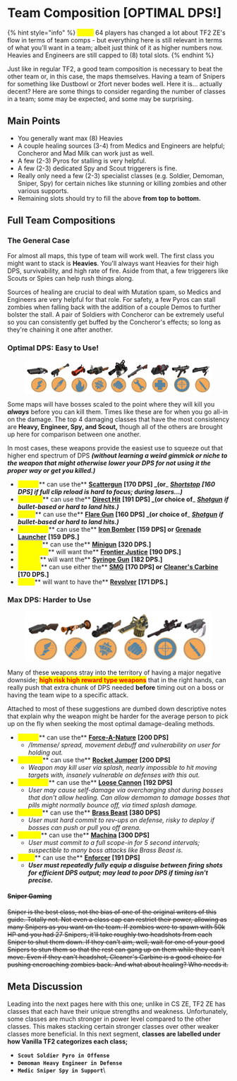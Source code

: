 # Team Composition \[OPTIMAL DPS!]



{% hint style="info" %}
<mark style="color:yellow;">**Note:**</mark> 64 players has changed a lot about TF2 ZE's flow in terms of team comps - but everything here is still relevant in terms of what you'll want in a team; albeit just think of it as higher numbers now. Heavies and Engineers are still capped to (8) total slots.
{% endhint %}

Just like in regular TF2, a good team composition is necessary to beat the other team or, in this case, the maps themselves. Having a team of Snipers for something like Dustbowl or 2fort never bodes well. Here it is... actually decent? Here are some things to consider regarding the number of classes in a team; some may be expected, and some may be surprising.

## Main Points

* You generally want max (8) Heavies
* A couple healing sources (3-4) from Medics and Engineers are helpful; Concheror and Mad Milk can work just as well.
* A few (2-3) Pyros for stalling is very helpful.
* A few (2-3) dedicated Spy and Scout triggerers is fine.
* Really only need a few (2-3) specialist classes (e.g. Soldier, Demoman, Sniper, Spy) for certain niches like stunning or killing zombies and other various supports.
* Remaining slots should try to fill the above **from top to bottom.**

## Full Team Compositions

### The General Case

For almost all maps, this type of team will work well. The first class you might want to stack is **Heavies**. You'll always want Heavies for their high DPS, survivability, and high rate of fire. Aside from that, a few triggerers like Scouts or Spies can help rush things along.&#x20;

Sources of healing are crucial to deal with Mutation spam, so Medics and Engineers are very helpful for that role. For safety, a few Pyros can stall zombies when falling back with the addition of a couple Demos to further bolster the stall. A pair of Soldiers with Concheror can be extremely useful so you can consistently get buffed by the Concheror's effects; so long as they're chaining it one after another.

### Optimal DPS: Easy to Use!

<figure><img src="../../.gitbook/assets/Easy 2 Use DPS.png" alt=""><figcaption></figcaption></figure>

Some maps will have bosses scaled to the point where they will kill you _**always**_ before you can kill them. Times like these are for when you go all-in on the damage. The top 4 damaging classes that have the most consistency are **Heavy, Engineer, Spy, and Scout,** though all of the others are brought up here for comparison between one another.

In most cases, these weapons provide the easiest use to squeeze out that higher end spectrum of DPS _**(without learning a weird gimmick or niche to the weapon that might otherwise lower your DPS for not using it the proper way or get you killed.)**_

* <mark style="color:yellow;">**Scouts**</mark>** can use the** [**Scattergun**](../meet-the-humans-outdated-+weapons/scout/primaries.md#scattergun) **\[170 DPS] **_**(or**_ [_**Shortstop**_](../meet-the-humans-outdated-+weapons/scout/primaries.md#shortstop) _**\[160 DPS] if full clip reload is hard to focus; during lasers...)**_
* <mark style="color:yellow;">**Soldiers**</mark>** can use the** [**Direct Hit**](../meet-the-humans-outdated-+weapons/soldier/primaries.md#direct-hit) **\[191 DPS] **_**(or choice of**_ [_**Shotgun**_](../meet-the-humans-outdated-+weapons/soldier/secondaries.md#reserve-shooter) _**if bullet-based or hard to land hits.)**_
* <mark style="color:yellow;">**Pyros**</mark>** can use the** [**Flare Gun**](../meet-the-humans-outdated-+weapons/pyro/secondaries.md#flare-gun) **\[160 DPS] **_**(or choice of**_ [_**Shotgun**_](../meet-the-humans-outdated-+weapons/pyro/secondaries.md#reserve-shooter) _**if bullet-based or hard to land hits.)**_
* <mark style="color:yellow;">**Demomen**</mark>** can use the** [**Iron Bomber**](../meet-the-humans-outdated-+weapons/demoman/primaries.md#iron-bomber) **\[159 DPS] or** [**Grenade Launcher**](../meet-the-humans-outdated-+weapons/demoman/primaries.md#grenade-launcher) **\[159 DPS.]**
* <mark style="color:yellow;">**Heavies**</mark>** can use the** [**Minigun**](../meet-the-humans-outdated-+weapons/heavy/primaries.md#minigun) **\[320 DPS.]**
* <mark style="color:yellow;">**Engineers**</mark>** will want the** [**Frontier Justice**](../meet-the-humans-outdated-+weapons/engineer/primaries.md#frontier-justice) **\[190 DPS.]**&#x20;
* <mark style="color:yellow;">**Medics**</mark>** will want the** [**Syringe Gun**](../meet-the-humans-outdated-+weapons/medic/primaries.md#syringe-gun) **\[182 DPS.]**
* <mark style="color:yellow;">**Snipers**</mark>** can use either the** [**SMG**](../meet-the-humans-outdated-+weapons/sniper/secondaries.md#smg) **\[170 DPS] or** [**Cleaner's Carbine**](../meet-the-humans-outdated-+weapons/sniper/secondaries.md#cleaners-carbine) **\[170 DPS.]**
* <mark style="color:yellow;">**Spies**</mark>** will want to have the** [**Revolver**](../meet-the-humans-outdated-+weapons/spy/primaries.md#revolver) **\[171 DPS.]**

### **Max DPS: Harder to Use**

<figure><img src="../../.gitbook/assets/Harder 2 Use DPS.png" alt=""><figcaption></figcaption></figure>

Many of these weapons stray into the territory of having a major negative downside; <mark style="color:red;">**high risk high reward type weapons**</mark> that in the right hands, can really push that extra chunk of DPS needed **before** timing out on a boss or having the team wipe to a specific attack.

Attached to most of these suggestions are dumbed down descriptive notes that explain why the weapon might be harder for the average person to pick up on the fly when seeking the most optimal damage-dealing methods.

* <mark style="color:yellow;">**Scouts**</mark>** can use the** [**Force-A-Nature**](../meet-the-humans-outdated-+weapons/scout/primaries.md#force-a-nature) **\[200 DPS]**&#x20;
  * _/Immense/ spread, movement debuff and vulnerability on user for holding out._&#x20;
* <mark style="color:yellow;">**Soldiers**</mark>** can use the** [**Rocket Jumper**](../meet-the-humans-outdated-+weapons/soldier/primaries.md#rocket-jumper) **\[200 DPS]**&#x20;
  * _Weapon may kill user via splash, nearly impossible to hit moving targets with, insanely vulnerable on defenses with this out._
* <mark style="color:yellow;">**Demomen**</mark>** can use the** [**Loose Cannon**](../meet-the-humans-outdated-+weapons/demoman/primaries.md#loose-cannon) **\[192 DPS]**
  * _User may cause self-damage via overcharging shot during bosses that don't allow healing. Can allow demoman to damage bosses that pills might normally bounce off, via timed splash damage._
* <mark style="color:yellow;">**Heavies**</mark>** can use the** [**Brass Beast**](../meet-the-humans-outdated-+weapons/heavy/primaries.md#brass-beast) **\[380 DPS]**
  * _User must hard commit to rev-ups on defense, risky to deploy if bosses can push or pull you off arena._
* <mark style="color:yellow;">**Snipers**</mark>** can use the** [**Machina**](../meet-the-humans-outdated-+weapons/sniper/primaries.md#machina) **\[300 DPS]**
  * _User must commit to a full scope-in for 5 second intervals; suspectible to many boss attacks like Brass Beast is._
* <mark style="color:yellow;">**Spies**</mark>** can use the** [**Enforcer**](../meet-the-humans-outdated-+weapons/spy/primaries.md#enforcer) **\[191 DPS]**
  * _**User must repeatedly fully equip a disguise between firing shots for efficient DPS output; may lead to poor DPS if timing isn't precise.**_

#### ~~Sniper Gaming~~

~~Sniper is the best class, not the bias of one of the original writers of this guide. Totally not. Not even a class cap can restrict their power, allowing as many Snipers as you want on the team. If zombies were to spawn with 50k HP and you had 27 Snipers, it'll take roughly two headshots from each Sniper to shut them down. If they can't aim, well, wait for one of your good Snipers to stun them so that the rest can gang up on them while they can't move. Even if they can't headshot, Cleaner's Carbine is a good choice for pushing encroaching zombies back. And what about healing? Who needs it.~~

## Meta Discussion

Leading into the next pages here with this one; unlike in CS ZE, TF2 ZE has classes that each have their unique strengths and weakness. Unfortunately, some classes are much stronger in power level compared to the other classes. This makes stacking certain stronger classes over other weaker classes more beneficial. In this next segment, **classes are labelled under how Vanilla TF2 categorizes each class;**&#x20;

* **`Scout Soldier Pyro in Offense`**
* **`Demoman Heavy Engineer in Defense`**
* **`Medic Sniper Spy in Support`**\


